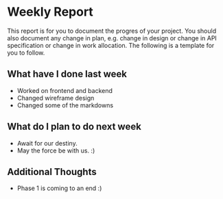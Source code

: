 # Weekly Report

This report is for you to document the progres of your project. You should also document any change in plan, e.g. change in design or change in API specification or change in work allocation. The following is a template for you to follow.

## What have I done last week

-   Worked on frontend and backend
-   Changed wireframe design
-   Changed some of the markdowns

## What do I plan to do next week

-   Await for our destiny.
-   May the force be with us. :)

## Additional Thoughts

-   Phase 1 is coming to an end :)
